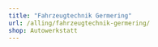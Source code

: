 ```yaml
---
title: "Fahrzeugtechnik Germering"
url: /alling/fahrzeugtechnik-germering/
shop: Autowerkstatt
---
```

